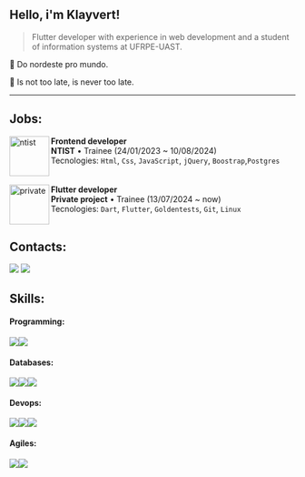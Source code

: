 

<h2>Hello, i'm <strong>Klayvert!</strong></h2>

> Flutter developer with experience in web development and a student of information systems at UFRPE-UAST.

🌵 Do nordeste pro mundo.

💬 Is not too late, is never too late.

---
 <h2>Jobs:</h2>

<img align="left" height="70px" width="70px" alt="ntist" src="https://avatars.githubusercontent.com/u/94800080?s=200&v=4)">

**Frontend developer** \
**NTIST** • Trainee (24/01/2023 ~ 10/08/2024)\
Tecnologies: `Html`, `Css`, `JavaScript`, `jQuery`, `Boostrap`,`Postgres`\
<br>
<br>
<img align="left" height="70px" width="70px" alt="private" src="https://media.istockphoto.com/id/1417047920/vector/red-confidential-stamp.jpg?s=612x612&w=0&k=20&c=KpJw-M6Bvctr6SzOyST1qnHkvgdtQRG_GIc6cjJgw54=">
**Flutter developer** \
**Private project** • Trainee (13/07/2024 ~ now)\
Tecnologies: `Dart`, `Flutter`, `Goldentests`, `Git`, `Linux`\
<br>
<h2> Contacts:</h2>
<a href = "https://api.whatsapp.com/send?phone=558788578096&text='Olá desenvolvedor, gostaria de conversar com você'" target="_blank"><img src="https://img.shields.io/badge/Whatsapp-24891f?style=for-the-badge&logo=whatsapp&logoColor=white"></a>
<a href = "mailto:KlayRodrigs@gmail.com" target="_blank"><img src="https://img.shields.io/badge/Gmail-D14836?style=for-the-badge&logo=gmail&logoColor=white"></a>
<br>
<h2> Skills:</h2>
<h4>Programming:</h4>
<div style="display: flex;">
 <img src="https://img.shields.io/badge/Dart-2BB6F6?style=for-the-badge&logo=dart&logoColor=white">
 <img src="https://img.shields.io/badge/Flutter-2372D5?style=for-the-badge&logo=flutter&logoColor=white">
</div>
<h4>Databases:</h4>
<div style="display: flex;">
 <img src="https://img.shields.io/badge/sql-2BB6F6?style=for-the-badge&logo=sql&logoColor=white">
 <img src="https://img.shields.io/badge/Supabase-3ECF8E?style=for-the-badge&logo=supabase&logoColor=white">
 <img src="https://img.shields.io/badge/Postgres-2BB6F6?style=for-the-badge&logo=postgresql&logoColor=white">
</div>
<h4>Devops:</h4>
<div style="display: flex;">
 <img src="https://img.shields.io/badge/Linux-D14836?style=for-the-badge&logo=linux&logoColor=white">
 <img src="https://img.shields.io/badge/Docker-2BB6F6?style=for-the-badge&logo=docker&logoColor=white">
 <img src="https://img.shields.io/badge/Git*-D14836?style=for-the-badge&logo=git&logoColor=white">
 
</div>
<h4>Agiles:</h4>
<div style="display: flex;">
 <img src="https://img.shields.io/badge/Trello-085CD6?style=for-the-badge&logo=trello&logoColor=white">
 <img src="https://img.shields.io/badge/Slack-611F69?style=for-the-badge&logo=slack&logoColor=white">
</div>
</div> 
